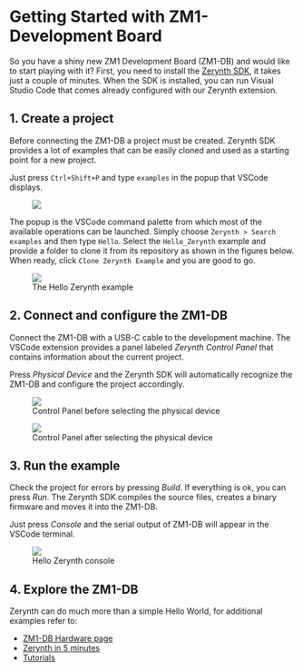 # Getting Started with ZM1-Development Board

So you have a shiny new ZM1 Development Board (ZM1-DB) and would like to start playing with it?
First, you need to install the [Zerynth SDK](zerynth.com/products/zsdk), it takes just a couple of minutes.
When the SDK is installed, you can run Visual Studio Code that comes already configured with our Zerynth extension.


## 1. Create a project

Before connecting the ZM1-DB a project must be created. 
Zerynth SDK provides a lot of examples that can be easily cloned and used as a starting point for a new project.

Just press `Ctrl+Shift+P` and type `examples` in the popup that VSCode displays.

<figure>
  <a data-fancybox="gallery" href="../img/clone-hello-zerynth.png">
  <img src="../img/clone-hello-zerynth.png" />
  </a>
</figure>

The popup is the VSCode command palette from which most of the available operations can be launched.
Simply choose `Zerynth > Search examples` and then type `Hello`. Select the `Hello_Zerynth` example and provide a folder to clone it from its repository as shown in the figures below. When ready, click `Clone Zerynth Example` and you are good to go.

<figure>
  <a data-fancybox="gallery" href="../img/example-hello-zerynth.png">
  <img src="../img/example-hello-zerynth.png" />
  </a>
  <figcaption>The Hello Zerynth example</figcaption>
</figure>

## 2. Connect and configure the ZM1-DB

Connect the ZM1-DB with a USB-C cable to the development machine. The VSCode extension provides a panel labeled *Zerynth Control Panel* that contains information about the current project.

Press *Physical Device* and the Zerynth SDK will automatically recognize the ZM1-DB and configure the project accordingly.

<figure>
  <a data-fancybox="gallery" href="../img/zerynth-control-panel-no-device.png">
  <img src="../img/zerynth-control-panel-no-device.png" />
  </a>
  <figcaption>Control Panel before selecting the physical device</figcaption>
</figure>

<figure>
  <a data-fancybox="gallery" href="../img/zerynth-control-panel-with-device.png">
  <img src="../img/zerynth-control-panel-with-device.png" />
  </a>
  <figcaption>Control Panel after selecting the physical device</figcaption>
</figure>


## 3. Run the example

Check the project for errors by pressing *Build*. If everything is ok, you can press *Run*. The Zerynth SDK compiles the source files, creates a binary firmware and moves it into the ZM1-DB.

Just press *Console* and the serial output of ZM1-DB will appear in the VSCode terminal.

<figure>
  <a data-fancybox="gallery" href="../img/example-hello-zerynth-console.png">
  <img src="../img/example-hello-zerynth-console.png" />
  </a>
  <figcaption>Hello Zerynth console</figcaption>
</figure>

## 4. Explore the ZM1-DB

Zerynth can do much more than a simple Hello World, for additional examples refer to:

- [ZM1-DB Hardware page](../hardware/ZM1-Development-Board.md)
- [Zerynth in 5 minutes](index.md#2-create-your-first-iot-project)
- [Tutorials](../tutorials/index.md)
